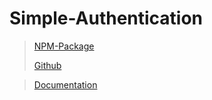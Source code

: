 # Simple-Authentication

> [NPM-Package](https://www.npmjs.com/package/@trebossa/simple-auth)
> 
> [Github](https://github.com/Trebossalol/simple-authentication)

> [Documentation](https://github.com/Trebossalol/simple-authentication/wiki)
